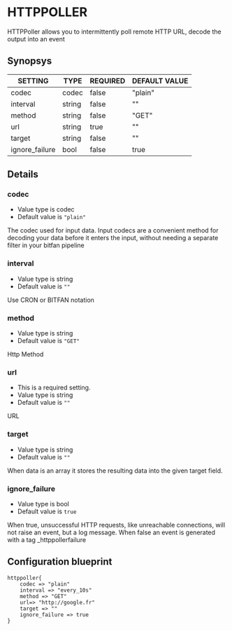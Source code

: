 # HTTPPOLLER
HTTPPoller allows you to intermittently poll remote HTTP URL, decode the output into an event

## Synopsys


|    SETTING     |  TYPE  | REQUIRED | DEFAULT VALUE |
|----------------|--------|----------|---------------|
| codec          | codec  | false    | "plain"       |
| interval       | string | false    | ""            |
| method         | string | false    | "GET"         |
| url            | string | true     | ""            |
| target         | string | false    | ""            |
| ignore_failure | bool   | false    | true          |


## Details

### codec
* Value type is codec
* Default value is `"plain"`

The codec used for input data. Input codecs are a convenient method for decoding
your data before it enters the input, without needing a separate filter in your bitfan pipeline

### interval
* Value type is string
* Default value is `""`

Use CRON or BITFAN notation

### method
* Value type is string
* Default value is `"GET"`

Http Method

### url
* This is a required setting.
* Value type is string
* Default value is `""`

URL

### target
* Value type is string
* Default value is `""`

When data is an array it stores the resulting data into the given target field.

### ignore_failure
* Value type is bool
* Default value is `true`

When true, unsuccessful HTTP requests, like unreachable connections, will
not raise an event, but a log message.
When false an event is generated with a tag _httppollerfailure



## Configuration blueprint

```
httppoller{
	codec => "plain"
	interval => "every_10s"
	method => "GET"
	url=> "http://google.fr"
	target => ""
	ignore_failure => true
}
```
